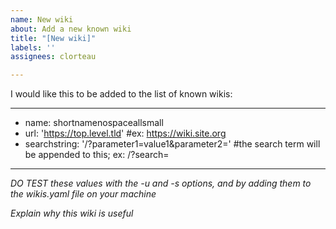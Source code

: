 ```yaml
---
name: New wiki
about: Add a new known wiki
title: "[New wiki]"
labels: ''
assignees: clorteau

---
```


I would like this to be added to the list of known wikis:

---
- name: shortnamenospaceallsmall
- url: 'https://top.level.tld' #ex: https://wiki.site.org
- searchstring: '/?parameter1=value1&parameter2=' #the search term will be appended to this; ex: /?search=
---

*DO TEST these values with the -u and -s options, and by adding them to the wikis.yaml file on your machine*

*Explain why this wiki is useful*
